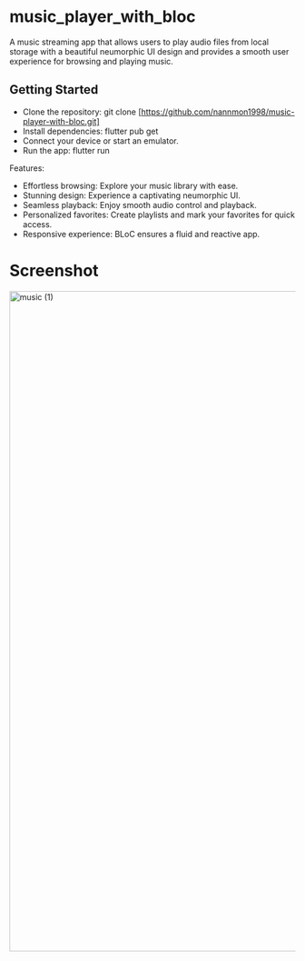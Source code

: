 # music_player_with_bloc

A music streaming app that allows users to play audio files from local storage with a beautiful neumorphic UI design and provides a smooth user experience for browsing and playing music.

## Getting Started

- Clone the repository: git clone [https://github.com/nannmon1998/music-player-with-bloc.git]
- Install dependencies: flutter pub get
- Connect your device or start an emulator.
- Run the app: flutter run

Features:

- Effortless browsing: Explore your music library with ease.
- Stunning design: Experience a captivating neumorphic UI.
- Seamless playback: Enjoy smooth audio control and playback.
- Personalized favorites: Create playlists and mark your favorites for quick access.
- Responsive experience: BLoC ensures a fluid and reactive app.

# Screenshot

<img width="1162" alt="music (1)" src="https://github.com/user-attachments/assets/9ddceaea-f4d0-4460-b46e-ffc4a45378cf">
